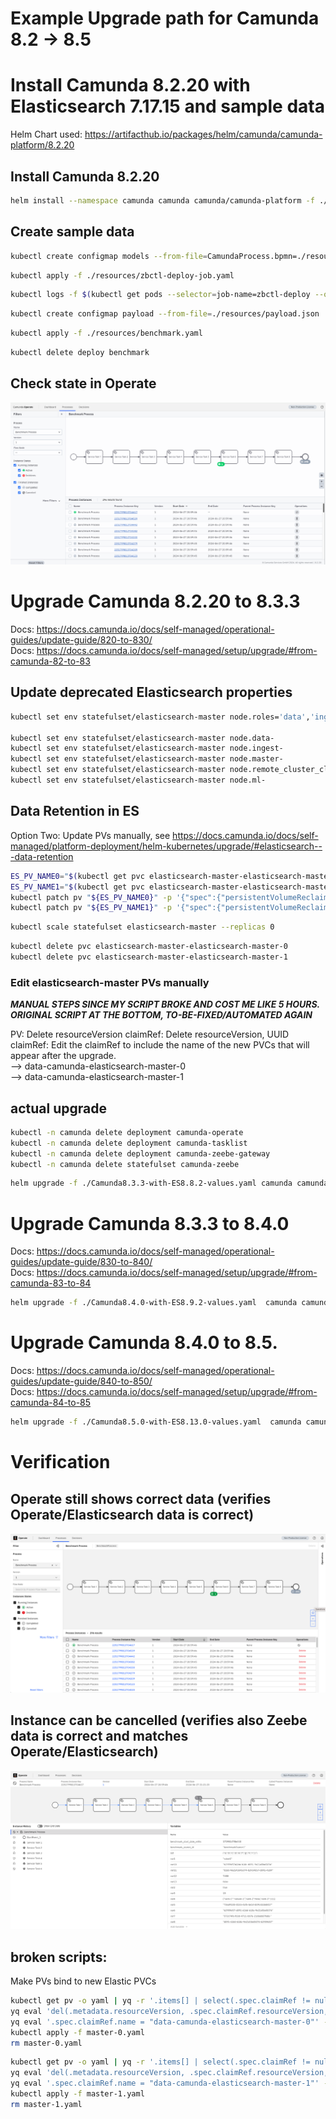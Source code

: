 # Example Upgrade path for Camunda 8.2 -> 8.5


# Install Camunda 8.2.20 with Elasticsearch 7.17.15 and sample data
Helm Chart used: https://artifacthub.io/packages/helm/camunda/camunda-platform/8.2.20

## Install Camunda 8.2.20
```bash
helm install --namespace camunda camunda camunda/camunda-platform -f ./Camunda8.2.20-with-ES7.17.15-values.yaml --version 8.2.20 --create-namespace
```

## Create sample data

```bash
kubectl create configmap models --from-file=CamundaProcess.bpmn=./resources/BenchmarkProcess.bpmn
```

```bash
kubectl apply -f ./resources/zbctl-deploy-job.yaml 
```

```bash
kubectl logs -f $(kubectl get pods --selector=job-name=zbctl-deploy --output=jsonpath='{.items[*].metadata.name}' | awk '{print $1}') 
```

```bash
kubectl create configmap payload --from-file=./resources/payload.json
```

```bash
kubectl apply -f ./resources/benchmark.yaml
```

```bash
kubectl delete deploy benchmark
```

## Check state in Operate
![Screenshot Operate 8.2.20](images/state-operate-8.2.20.png)


# Upgrade Camunda 8.2.20 to 8.3.3
Docs: https://docs.camunda.io/docs/self-managed/operational-guides/update-guide/820-to-830/  
Docs: https://docs.camunda.io/docs/self-managed/setup/upgrade/#from-camunda-82-to-83

## Update deprecated Elasticsearch properties
```bash
kubectl set env statefulset/elasticsearch-master node.roles='data','ingest','master','remote_cluster_client','ml'

kubectl set env statefulset/elasticsearch-master node.data-
kubectl set env statefulset/elasticsearch-master node.ingest-
kubectl set env statefulset/elasticsearch-master node.master-
kubectl set env statefulset/elasticsearch-master node.remote_cluster_client-
kubectl set env statefulset/elasticsearch-master node.ml-
```

## Data Retention in ES
Option Two: Update PVs manually, see https://docs.camunda.io/docs/self-managed/platform-deployment/helm-kubernetes/upgrade/#elasticsearch---data-retention

```bash
ES_PV_NAME0="$(kubectl get pvc elasticsearch-master-elasticsearch-master-0 -o jsonpath='{.spec.volumeName}')"
ES_PV_NAME1="$(kubectl get pvc elasticsearch-master-elasticsearch-master-1 -o jsonpath='{.spec.volumeName}')"
kubectl patch pv "${ES_PV_NAME0}" -p '{"spec":{"persistentVolumeReclaimPolicy":"Retain"}}'
kubectl patch pv "${ES_PV_NAME1}" -p '{"spec":{"persistentVolumeReclaimPolicy":"Retain"}}'
```

```bash
kubectl scale statefulset elasticsearch-master --replicas 0
```

```bash
kubectl delete pvc elasticsearch-master-elasticsearch-master-0
kubectl delete pvc elasticsearch-master-elasticsearch-master-1
```

### Edit elasticsearch-master PVs manually
***MANUAL STEPS SINCE MY SCRIPT BROKE AND COST ME LIKE 5 HOURS. ORIGINAL SCRIPT AT THE BOTTOM, TO-BE-FIXED/AUTOMATED AGAIN***

PV: Delete resourceVersion 
claimRef: Delete resourceVersion, UUID
claimRef: Edit the claimRef to include the name of the new PVCs that will appear after the upgrade.  
--> data-camunda-elasticsearch-master-0  
--> data-camunda-elasticsearch-master-1


## actual upgrade

```bash
kubectl -n camunda delete deployment camunda-operate
kubectl -n camunda delete deployment camunda-tasklist
kubectl -n camunda delete deployment camunda-zeebe-gateway
kubectl -n camunda delete statefulset camunda-zeebe
```

```bash
helm upgrade -f ./Camunda8.3.3-with-ES8.8.2-values.yaml camunda camunda/camunda-platform --version 8.3.3
```


# Upgrade Camunda 8.3.3 to 8.4.0
Docs: https://docs.camunda.io/docs/self-managed/operational-guides/update-guide/830-to-840/  
Docs: https://docs.camunda.io/docs/self-managed/setup/upgrade/#from-camunda-83-to-84

```bash
helm upgrade -f ./Camunda8.4.0-with-ES8.9.2-values.yaml  camunda camunda/camunda-platform --version 9.3.4
```


# Upgrade Camunda 8.4.0 to 8.5.
Docs: https://docs.camunda.io/docs/self-managed/operational-guides/update-guide/840-to-850/  
Docs: https://docs.camunda.io/docs/self-managed/setup/upgrade/#from-camunda-84-to-85


```bash
helm upgrade -f ./Camunda8.5.0-with-ES8.13.0-values.yaml  camunda camunda/camunda-platform --version 10.0.2
```


# Verification
## Operate still shows correct data (verifies Operate/Elasticsearch data is correct)  
![Screenshot Operate 8.5.0 before cancel](images/state-operate-8.5.0-before-cancel.png)
  
## Instance can be cancelled (verifies also Zeebe data is correct and matches Operate/Elasticsearch)  
![Screenshot Operate 8.5.0 after cancel](images/state-operate-8.5.0-after-cancel.png)






## broken scripts:

Make PVs bind to new Elastic PVCs
```bash
kubectl get pv -o yaml | yq -r '.items[] | select(.spec.claimRef != null) | select(.spec.claimRef.name == "elasticsearch-master-elasticsearch-master-0")' > master-0.yaml
yq eval 'del(.metadata.resourceVersion, .spec.claimRef.resourceVersion, .spec.claimRef.uuid, .spec.claimRef.name)' -i master-0.yaml
yq eval '.spec.claimRef.name = "data-camunda-elasticsearch-master-0"' -i master-0.yaml
kubectl apply -f master-0.yaml
rm master-0.yaml
```

```bash
kubectl get pv -o yaml | yq -r '.items[] | select(.spec.claimRef != null) | select(.spec.claimRef.name == "elasticsearch-master-elasticsearch-master-1")' > master-1.yaml
yq eval 'del(.metadata.resourceVersion, .spec.claimRef.resourceVersion, .spec.claimRef.uuid, .spec.claimRef.name)' -i master-1.yaml
yq eval '.spec.claimRef.name = "data-camunda-elasticsearch-master-1"' -i master-1.yaml
kubectl apply -f master-1.yaml
rm master-1.yaml
```